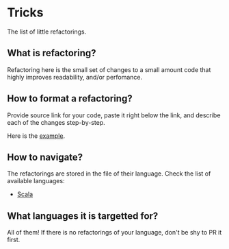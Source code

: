 # Tricks

The list of little refactorings.

## What is refactoring?

Refactoring here is the small set of changes to a small amount code that highly improves readability, and/or perfomance.

## How to format a refactoring?

Provide source link for your code, paste it right below the link, and describe each of the changes step-by-step.

Here is the [example](./scala.md#use-for-comprehension).

## How to navigate?

The refactorings are stored in the file of their language. Check the list of available languages:

- [Scala](./scala.md)

## What languages it is targetted for?

All of them! If there is no refactorings of your language, don't be shy to PR it first.
